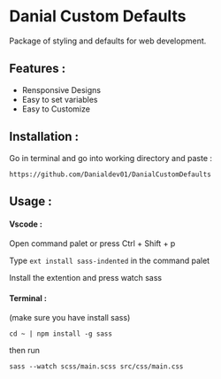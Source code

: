 # Danial Custom Defaults

Package of styling and defaults for web development.

## Features :

* Rensponsive Designs
* Easy to set variables
* Easy to Customize

## Installation :

Go in terminal and go into working directory and paste :

```
https://github.com/Danialdev01/DanialCustomDefaults
```

## Usage :

#### Vscode :

Open command palet or press Ctrl + Shift + p

Type `ext install sass-indented` in the command palet

Install the extention and press watch sass

#### Terminal :

(make sure you have install sass)

```
cd ~ | npm install -g sass
```

then run 

```
sass --watch scss/main.scss src/css/main.css
```
